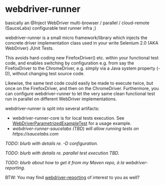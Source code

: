 webdriver-runner
================

basically an @Inject WebDriver multi-browser / parallel / cloud-remote (SauceLabs) configurable test runner infra ;)

webdriver-runner is a small micro framework/library which injects the concrete 
driver implementation class used in your write Selenium 2.0 (AKA WebDriver) JUnit Tests.

This avoids hard-coding new FirefoxDriver() etc. within your functional test code,
and enables switching by configuration e.g. from say the FirefoxDriver to the ChromeDriver, 
e.g. simply via a Java system property (-D), without changing test source code.

Likewise, the same test code could easily be made to execute twice, but once on the FirefoxDriver,
and then on the ChromeDriver.  Furthermore, you can configure webdriver-runner to let
the very same clean functional test run in parallel on different WebDriver implementations.

webdriver-runner is split into several artifacts:

* webdriver-runner-core is for local tests execution. 
See [WebDriverParametrizedExampleTest](https://github.com/vorburger/webdriver-runner/blob/master/webdriver-runner-core/src/test/java/ch/vorburger/webdriver/runner/core/examples/WebDriverParametrizedExampleTest.java) for a usage example.
* _webdriver-runner-saucelabs (TBD) will allow running tests on https://saucelabs.com_

_TODO: blurb with details re. -D configuration._

_TODO: blurb with details re. parallel test execution TBD._

_TODO: blurb about how to get it from my Maven repo, à la webdriver-reporting._

BTW: You may find [webdriver-reporting](https://github.com/vorburger/webdriver-reporting/) of interest to you as well?

